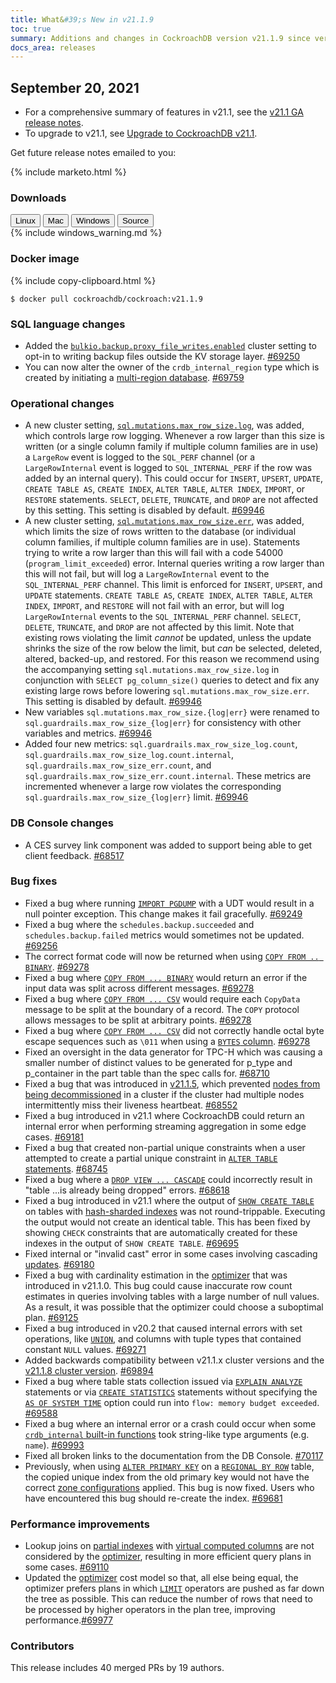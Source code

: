 ```yaml
---
title: What&#39;s New in v21.1.9
toc: true
summary: Additions and changes in CockroachDB version v21.1.9 since version v21.1.8
docs_area: releases 
---
```


## September 20, 2021

- For a comprehensive summary of features in v21.1, see the [v21.1 GA release notes](v21.1.0.html).
- To upgrade to v21.1, see [Upgrade to CockroachDB v21.1](../v21.1/upgrade-cockroach-version.html).

Get future release notes emailed to you:

{%  include marketo.html %}


### Downloads

<div id="os-tabs" class="filters clearfix">
    <a href="https://binaries.cockroachdb.com/cockroach-v21.1.9.linux-amd64.tgz"><button id="linux" class="filter-button" data-scope="linux" data-eventcategory="linux-binary-release-notes">Linux</button></a>
    <a href="https://binaries.cockroachdb.com/cockroach-v21.1.9.darwin-10.9-amd64.tgz"><button id="mac" class="filter-button" data-scope="mac" data-eventcategory="mac-binary-release-notes">Mac</button></a>
    <a href="https://binaries.cockroachdb.com/cockroach-v21.1.9.windows-6.2-amd64.zip"><button id="windows" class="filter-button" data-scope="windows" data-eventcategory="windows-binary-release-notes">Windows</button></a>
    <a href="https://binaries.cockroachdb.com/cockroach-v21.1.9.src.tgz"><button id="source" class="filter-button" data-scope="source" data-eventcategory="source-release-notes">Source</button></a>
</div>

<section class="filter-content" data-scope="windows">
{%  include windows_warning.md %}
</section>

### Docker image

{%  include copy-clipboard.html %}
~~~shell
$ docker pull cockroachdb/cockroach:v21.1.9
~~~


### SQL language changes

- Added the [`bulkio.backup.proxy_file_writes.enabled`](../v21.1/cluster-settings.html) cluster setting to opt-in to writing backup files outside the KV storage layer. [#69250][#69250]
- You can now alter the owner of the `crdb_internal_region` type which is created by initiating a [multi-region database](../v21.1/multiregion-overview.html). [#69759][#69759]

### Operational changes

- A new cluster setting, [`sql.mutations.max_row_size.log`](../v21.1/cluster-settings.html), was added, which controls large row logging. Whenever a row larger than this size is written (or a single column family if multiple column families are in use) a `LargeRow` event is logged to the `SQL_PERF` channel (or a `LargeRowInternal` event is logged to `SQL_INTERNAL_PERF` if the row was added by an internal query). This could occur for `INSERT`, `UPSERT`, `UPDATE`, `CREATE TABLE AS`, `CREATE INDEX`, `ALTER TABLE`, `ALTER INDEX`, `IMPORT`, or `RESTORE` statements. `SELECT`, `DELETE`, `TRUNCATE`, and `DROP` are not affected by this setting. This setting is disabled by default. [#69946][#69946]
- A new cluster setting, [`sql.mutations.max_row_size.err`](../v21.1/cluster-settings.html), was added, which limits the size of rows written to the database (or individual column families, if multiple column families are in use). Statements trying to write a row larger than this will fail with a code 54000 (`program_limit_exceeded`) error. Internal queries writing a row larger than this will not fail, but will log a `LargeRowInternal` event to the `SQL_INTERNAL_PERF` channel. This limit is enforced for `INSERT`, `UPSERT`, and `UPDATE` statements. `CREATE TABLE AS`, `CREATE INDEX`, `ALTER TABLE`, `ALTER INDEX`, `IMPORT`, and `RESTORE` will not fail with an error, but will log `LargeRowInternal` events to the `SQL_INTERNAL_PERF` channel. `SELECT`, `DELETE`, `TRUNCATE`, and `DROP` are not affected by this limit. Note that existing rows violating the limit *cannot* be updated, unless the update shrinks the size of the row below the limit, but *can* be selected, deleted, altered, backed-up, and restored. For this reason we recommend using the accompanying setting `sql.mutations.max_row_size.log` in conjunction with `SELECT pg_column_size()` queries to detect and fix any existing large rows before lowering `sql.mutations.max_row_size.err`. This setting is disabled by default. [#69946][#69946]
- New variables `sql.mutations.max_row_size.{log|err}` were renamed to `sql.guardrails.max_row_size_{log|err}` for consistency with other variables and metrics. [#69946][#69946]
- Added four new metrics: `sql.guardrails.max_row_size_log.count`, `sql.guardrails.max_row_size_log.count.internal`, `sql.guardrails.max_row_size_err.count`, and `sql.guardrails.max_row_size_err.count.internal`. These metrics are incremented whenever a large row violates the corresponding `sql.guardrails.max_row_size_{log|err}` limit. [#69946][#69946]

### DB Console changes

- A CES survey link component was added to support being able to get client feedback. [#68517][#68517]

### Bug fixes

- Fixed a bug where running [`IMPORT PGDUMP`](../v21.1/migrate-from-postgres.html) with a UDT would result in a null pointer exception. This change makes it fail gracefully. [#69249][#69249]
- Fixed a bug where the `schedules.backup.succeeded` and `schedules.backup.failed` metrics would sometimes not be updated. [#69256][#69256]
- The correct format code will now be returned when using [`COPY FROM .. BINARY`](../v21.1/copy-from.html). [#69278][#69278]
- Fixed a bug where [`COPY FROM ... BINARY`](../v21.1/copy-from.html) would return an error if the input data was split across different messages. [#69278][#69278]
- Fixed a bug where [`COPY FROM ... CSV`](../v21.1/copy-from.html) would require each `CopyData` message to be split at the boundary of a record. The `COPY` protocol allows messages to be split at arbitrary points. [#69278][#69278]
- Fixed a bug where [`COPY FROM ... CSV`](../v21.1/copy-from.html) did not correctly handle octal byte escape sequences such as `\011` when using a [`BYTES` column](../v21.1/bytes.html). [#69278][#69278]
- Fixed an oversight in the data generator for TPC-H which was causing a smaller number of distinct values to be generated for p_type and p_container in the part table than the spec calls for. [#68710][#68710]
- Fixed a bug that was introduced in [v21.1.5](v21.1.5.html), which prevented [nodes from being decommissioned](../v21.1/remove-nodes.html) in a cluster if the cluster had multiple nodes intermittently miss their liveness heartbeat. [#68552][#68552]
- Fixed a bug introduced in v21.1 where CockroachDB could return an internal error when performing streaming aggregation in some edge cases. [#69181][#69181]
- Fixed a bug that created non-partial unique constraints when a user attempted to create a partial unique constraint in [`ALTER TABLE` statements](../v21.1/alter-table.html). [#68745][#68745]
- Fixed a bug where a [`DROP VIEW ... CASCADE`](../v21.1/drop-view.html) could incorrectly result in "table ...is already being dropped" errors. [#68618][#68618]
- Fixed a bug introduced in v21.1 where the output of [`SHOW CREATE TABLE`](../v21.1/show-create.html) on tables with [hash-sharded indexes](../v21.1/hash-sharded-indexes.html) was not round-trippable. Executing the output would not create an identical table. This has been fixed by showing `CHECK` constraints that are automatically created for these indexes in the output of `SHOW CREATE TABLE`. [#69695][#69695]
- Fixed internal or "invalid cast" error in some cases involving cascading [updates](../v21.1/update.html). [#69180][#69180]
- Fixed a bug with cardinality estimation in the [optimizer](../v21.1/cost-based-optimizer.html) that was introduced in v21.1.0. This bug could cause inaccurate row count estimates in queries involving tables with a large number of null values. As a result, it was possible that the optimizer could choose a suboptimal plan. [#69125][#69125]
- Fixed a bug introduced in v20.2 that caused internal errors with set operations, like [`UNION`](../v21.1/selection-queries.html#union-combine-two-queries), and columns with tuple types that contained constant `NULL` values. [#69271][#69271]
- Added backwards compatibility between v21.1.x cluster versions and the [v21.1.8 cluster version](v21.1.8.html). [#69894][#69894]
- Fixed a bug where table stats collection issued via [`EXPLAIN ANALYZE`](../v21.1/explain-analyze.html) statements or via [`CREATE STATISTICS`](../v21.1/create-statistics.html) statements without specifying the [`AS OF SYSTEM TIME`](../v21.1/as-of-system-time.html) option could run into `flow: memory budget exceeded`. [#69588][#69588]
- Fixed a bug where an internal error or a crash could occur when some [`crdb_internal` built-in functions](../v21.1/functions-and-operators.html) took string-like type arguments (e.g. `name`). [#69993][#69993]
- Fixed all broken links to the documentation from the DB Console. [#70117][#70117]
- Previously, when using [`ALTER PRIMARY KEY`](../v21.1/alter-primary-key.html) on a [`REGIONAL BY ROW`](../v21.1/multiregion-overview.html) table, the copied unique index from the old primary key would not have the correct [zone configurations](../v21.1/configure-zone.html) applied. This bug is now fixed. Users who have encountered this bug should re-create the index. [#69681][#69681]

### Performance improvements

- Lookup joins on [partial indexes](../v21.1/partial-indexes.html) with [virtual computed columns](../v21.1/computed-columns.html) are not considered by the [optimizer](../v21.1/cost-based-optimizer.html), resulting in more efficient query plans in some cases. [#69110][#69110]
- Updated the [optimizer](../v21.1/cost-based-optimizer.html) cost model so that, all else being equal, the optimizer prefers plans in which [`LIMIT`](../v21.1/limit-offset.html) operators are pushed as far down the tree as possible. This can reduce the number of rows that need to be processed by higher operators in the plan tree, improving performance.[#69977][#69977]

### Contributors

This release includes 40 merged PRs by 19 authors.

[#68509]: https://github.com/cockroachdb/cockroach/pull/68509
[#68517]: https://github.com/cockroachdb/cockroach/pull/68517
[#68552]: https://github.com/cockroachdb/cockroach/pull/68552
[#68618]: https://github.com/cockroachdb/cockroach/pull/68618
[#68710]: https://github.com/cockroachdb/cockroach/pull/68710
[#68745]: https://github.com/cockroachdb/cockroach/pull/68745
[#69110]: https://github.com/cockroachdb/cockroach/pull/69110
[#69125]: https://github.com/cockroachdb/cockroach/pull/69125
[#69180]: https://github.com/cockroachdb/cockroach/pull/69180
[#69181]: https://github.com/cockroachdb/cockroach/pull/69181
[#69249]: https://github.com/cockroachdb/cockroach/pull/69249
[#69250]: https://github.com/cockroachdb/cockroach/pull/69250
[#69256]: https://github.com/cockroachdb/cockroach/pull/69256
[#69271]: https://github.com/cockroachdb/cockroach/pull/69271
[#69278]: https://github.com/cockroachdb/cockroach/pull/69278
[#69305]: https://github.com/cockroachdb/cockroach/pull/69305
[#69588]: https://github.com/cockroachdb/cockroach/pull/69588
[#69695]: https://github.com/cockroachdb/cockroach/pull/69695
[#69759]: https://github.com/cockroachdb/cockroach/pull/69759
[#69894]: https://github.com/cockroachdb/cockroach/pull/69894
[#69946]: https://github.com/cockroachdb/cockroach/pull/69946
[#69977]: https://github.com/cockroachdb/cockroach/pull/69977
[#69993]: https://github.com/cockroachdb/cockroach/pull/69993
[#70117]: https://github.com/cockroachdb/cockroach/pull/70117
[#69681]: https://github.com/cockroachdb/cockroach/pull/69681
[5c9ab2a9f]: https://github.com/cockroachdb/cockroach/commit/5c9ab2a9f
[df88282e3]: https://github.com/cockroachdb/cockroach/commit/df88282e3

